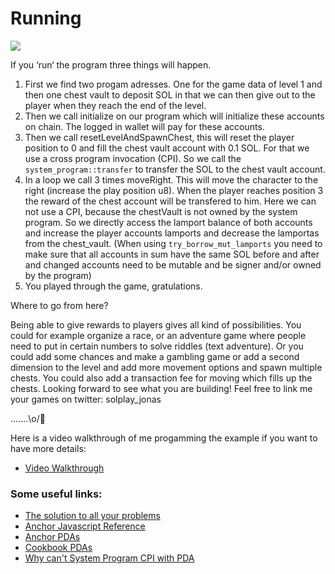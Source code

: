 # Running

![](/tutorials/tiny-adventure-two/tinyAdventureTwoDiagram.jpg)

If you ‘run‘ the program three things will happen.

1. First we find two progam adresses. One for the game data of level 1 and then one chest vault
   to deposit SOL in that we can then give out to the player when they reach the end of the level.
2. Then we call initialize on our program which will initialize these accounts on chain.
   The logged in wallet will pay for these accounts.
3. Then we call resetLevelAndSpawnChest, this will reset the player position to 0 and fill the chest vault account with 0.1 SOL. For that we use a cross program invocation (CPI). So we call the `system_program::transfer` to transfer the SOL to the chest vault account.
4. In a loop we call 3 times moveRight. This will move the character to the right (increase the play position u8). When the player reaches position 3 the reward of the chest account will be transfered to him. Here we can not use a CPI, because the chestVault is not owned by the system program. So we directly access the lamport balance of both accounts and increase the player accounts lamports and decrease the lamportas from the chest_vault. (When using `try_borrow_mut_lamports` you need to make sure that all accounts in sum have the same SOL before and after and changed accounts need to be mutable and be signer and/or owned by the program)
5. You played through the game, gratulations.

Where to go from here?

Being able to give rewards to players gives all kind of possibilities.
You could for example organize a race, or an adventure game where people need to put in certain numbers to solve riddles (text adventure). Or you could add some chances and make a gambling game or add a second dimension to the level and add more movement options and spawn multiple chests.
You could also add a transaction fee for moving which fills up the chests.
Looking forward to see what you are building!
Feel free to link me your games on twitter: solplay_jonas

.......\o/💎

Here is a video walkthrough of me progamming the example if you want to have more details:

- [Video Walkthrough](https://youtu.be/gILXyWvXu7M)

### Some useful links:

- [The solution to all your problems](https://solana.stackexchange.com/)
- [Anchor Javascript Reference](https://docs.solana.com/developing/clients/javascript-reference)
- [Anchor PDAs](https://book.anchor-lang.com/anchor_in_depth/PDAs.html)
- [Cookbook PDAs](https://solanacookbook.com/core-concepts/pdas.html#generating-pdas)
- [Why can't System Program CPI with PDA](https://solana.stackexchange.com/questions/293/error-signature-verification-failed-when-using-pda-when-transfering-sol-from)
